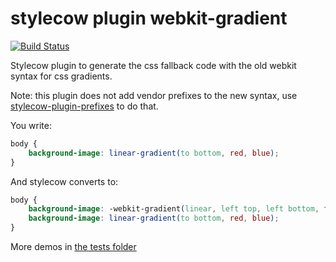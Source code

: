 stylecow plugin webkit-gradient
===============================

[![Build Status](https://travis-ci.org/stylecow/stylecow-plugin-webkit-gradient.svg)](https://travis-ci.org/stylecow/stylecow-plugin-webkit-gradient)

Stylecow plugin to generate the css fallback code with the old webkit syntax for css gradients. 

Note: this plugin does not add vendor prefixes to the new syntax, use [stylecow-plugin-prefixes](https://github.com/stylecow/stylecow-plugin-prefixes) to do that.

You write:

```css
body {
    background-image: linear-gradient(to bottom, red, blue);
}
```

And stylecow converts to:

```css
body {
    background-image: -webkit-gradient(linear, left top, left bottom, from(red), to(blue));
    background-image: linear-gradient(to bottom, red, blue);
}
```

More demos in [the tests folder](https://github.com/stylecow/stylecow-plugin-webkit-gradient/tree/master/tests/cases)
